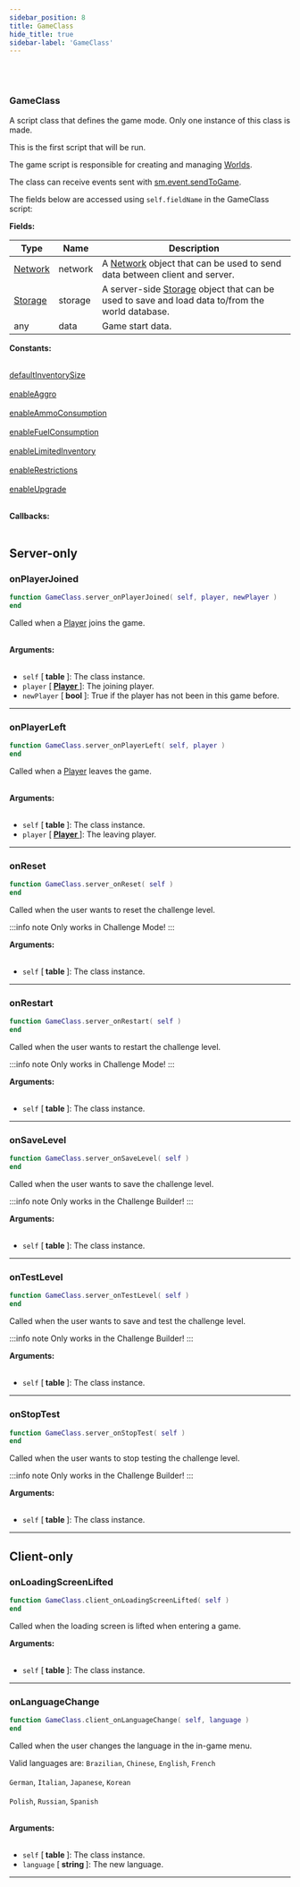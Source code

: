 ```yaml
---
sidebar_position: 8
title: GameClass
hide_title: true
sidebar-label: 'GameClass'
---
```


<br></br>

### GameClass
A script class that defines the game mode. Only one instance of this class is made.

This is the first script that will be run.

The game script is responsible for creating and managing [Worlds](/docs/Game-Script-Environment/Userdata/World).

The class can receive events sent with [sm.event.sendToGame](/docs/Game-Script-Environment/Static-Functions/sm.event#sendtogame).

The fields below are accessed using <code>self.fieldName</code> in the GameClass script:

<strong>Fields:</strong>

| Type        | Name           | Description |
| ----------- | -----------    | ----------- |
| [Network](/docs/Game-Script-Environment/Userdata/Network) | network | A [Network](/docs/Game-Script-Environment/Userdata/Network) object that can be used to send data between client and server. |
| [Storage](/docs/Game-Script-Environment/Userdata/Storage) | storage | A server-side [Storage](/docs/Game-Script-Environment/Userdata/Storage) object that can be used to save and load data to/from the world database. |
| any | data | Game start data. |

<strong>Constants:</strong> <br></br>

[defaultInventorySize](/docs/Game-Script-Environment/Constants#gameclass) <br></br>
[enableAggro](/docs/Game-Script-Environment/Constants#gameclass) <br></br>
[enableAmmoConsumption](/docs/Game-Script-Environment/Constants#gameclass) <br></br>
[enableFuelConsumption](/docs/Game-Script-Environment/Constants#gameclass) <br></br>
[enableLimitedInventory](/docs/Game-Script-Environment/Constants#gameclass) <br></br>
[enableRestrictions](/docs/Game-Script-Environment/Constants#gameclass) <br></br>
[enableUpgrade](/docs/Game-Script-Environment/Constants#gameclass) <br></br>


<strong>Callbacks:</strong> <br></br>

## Server-only

### onPlayerJoined

```lua
function GameClass.server_onPlayerJoined( self, player, newPlayer )
end
```
Called when a [Player](/docs/Game-Script-Environment/Userdata/Player) joins the game. <br></br>

<strong>Arguments:</strong> <br></br>

- <code>self</code> [<strong> table </strong>]: The class instance.
- <code>player</code> [<strong> <a href="/docs/Game-Script-Environment/Userdata/Player"> Player </a> </strong>]: The joining player.
- <code>newPlayer</code> [<strong> bool </strong>]: True if the player has not been in this game before.

---

### onPlayerLeft

```lua
function GameClass.server_onPlayerLeft( self, player )
end
```
Called when a [Player](/docs/Game-Script-Environment/Userdata/Player) leaves the game. <br></br>

<strong>Arguments:</strong> <br></br>

- <code>self</code> [<strong> table </strong>]: The class instance.
- <code>player</code> [<strong> <a href="/docs/Game-Script-Environment/Userdata/Player"> Player </a> </strong>]: The leaving player.

---

### onReset

```lua
function GameClass.server_onReset( self )
end
```
Called when the user wants to reset the challenge level.

:::info note
Only works in Challenge Mode!
:::

<strong>Arguments:</strong> <br></br>

- <code>self</code> [<strong> table </strong>]: The class instance.

---

### onRestart

```lua
function GameClass.server_onRestart( self )
end
```
Called when the user wants to restart the challenge level.

:::info note
Only works in Challenge Mode!
:::

<strong>Arguments:</strong> <br></br>

- <code>self</code> [<strong> table </strong>]: The class instance.

---

### onSaveLevel

```lua
function GameClass.server_onSaveLevel( self )
end
```
Called when the user wants to save the challenge level.

:::info note
Only works in the Challenge Builder!
:::

<strong>Arguments:</strong> <br></br>

- <code>self</code> [<strong> table </strong>]: The class instance.

---

### onTestLevel

```lua
function GameClass.server_onTestLevel( self )
end
```
Called when the user wants to save and test the challenge level.

:::info note
Only works in the Challenge Builder!
:::

<strong>Arguments:</strong> <br></br>

- <code>self</code> [<strong> table </strong>]: The class instance.

---

### onStopTest

```lua
function GameClass.server_onStopTest( self )
end
```
Called when the user wants to stop testing the challenge level.

:::info note
Only works in the Challenge Builder!
:::

<strong>Arguments:</strong> <br></br>

- <code>self</code> [<strong> table </strong>]: The class instance.

---

## Client-only

### onLoadingScreenLifted

```lua
function GameClass.client_onLoadingScreenLifted( self )
end
```
Called when the loading screen is lifted when entering a game.

<strong>Arguments:</strong> <br></br>

- <code>self</code> [<strong> table </strong>]: The class instance.

---

### onLanguageChange

```lua
function GameClass.client_onLanguageChange( self, language )
end
```
Called when the user changes the language in the in-game menu.

Valid languages are:
<code>Brazilian</code>, <code>Chinese</code>, <code>English</code>, <code>French</code> <br></br>
<code>German</code>, <code>Italian</code>, <code>Japanese</code>, <code>Korean</code> <br></br>
<code>Polish</code>, <code>Russian</code>, <code>Spanish</code> <br></br>

<strong>Arguments:</strong> <br></br>

- <code>self</code> [<strong> table </strong>]: The class instance.
- <code>language</code> [<strong> string </strong>]: The new language.

---